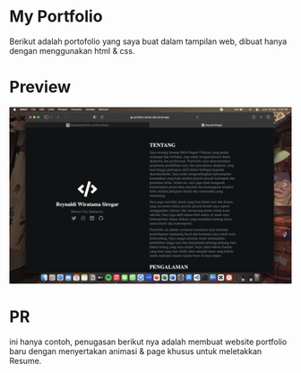 # My Portfolio
Berikut adalah portofolio yang saya buat dalam tampilan web, dibuat hanya dengan menggunakan html & css.

# Preview
![Screenshot](https://github.com/reysiregar/portfolio/blob/main/web-screenshot.png)

# PR
ini hanya contoh, penugasan berikut nya adalah membuat website portfolio baru dengan menyertakan animasi & page khusus untuk meletakkan Resume.